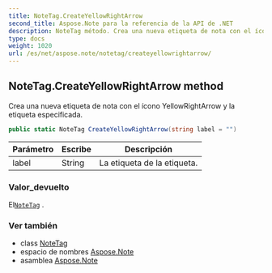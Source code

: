 ```yaml
---
title: NoteTag.CreateYellowRightArrow
second_title: Aspose.Note para la referencia de la API de .NET
description: NoteTag método. Crea una nueva etiqueta de nota con el ícono YellowRightArrow y la etiqueta especificada.
type: docs
weight: 1020
url: /es/net/aspose.note/notetag/createyellowrightarrow/
---
```

## NoteTag.CreateYellowRightArrow method

Crea una nueva etiqueta de nota con el ícono YellowRightArrow y la etiqueta especificada.

```csharp
public static NoteTag CreateYellowRightArrow(string label = "")
```

| Parámetro | Escribe | Descripción |
| --- | --- | --- |
| label | String | La etiqueta de la etiqueta. |

### Valor_devuelto

El[`NoteTag`](../) .

### Ver también

* class [NoteTag](../)
* espacio de nombres [Aspose.Note](../../notetag/)
* asamblea [Aspose.Note](../../../)


